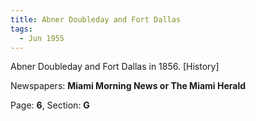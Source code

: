 ```yaml
---  
title: Abner Doubleday and Fort Dallas  
tags:  
  - Jun 1955  
---  
```

  
Abner Doubleday and Fort Dallas in 1856. [History]  
  
Newspapers: **Miami Morning News or The Miami Herald**  
  
Page: **6**, Section: **G** 
